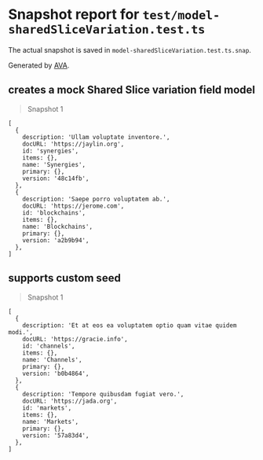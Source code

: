 # Snapshot report for `test/model-sharedSliceVariation.test.ts`

The actual snapshot is saved in `model-sharedSliceVariation.test.ts.snap`.

Generated by [AVA](https://avajs.dev).

## creates a mock Shared Slice variation field model

> Snapshot 1

    [
      {
        description: 'Ullam voluptate inventore.',
        docURL: 'https://jaylin.org',
        id: 'synergies',
        items: {},
        name: 'Synergies',
        primary: {},
        version: '48c14fb',
      },
      {
        description: 'Saepe porro voluptatem ab.',
        docURL: 'https://jerome.com',
        id: 'blockchains',
        items: {},
        name: 'Blockchains',
        primary: {},
        version: 'a2b9b94',
      },
    ]

## supports custom seed

> Snapshot 1

    [
      {
        description: 'Et at eos ea voluptatem optio quam vitae quidem modi.',
        docURL: 'https://gracie.info',
        id: 'channels',
        items: {},
        name: 'Channels',
        primary: {},
        version: 'b0b4864',
      },
      {
        description: 'Tempore quibusdam fugiat vero.',
        docURL: 'https://jada.org',
        id: 'markets',
        items: {},
        name: 'Markets',
        primary: {},
        version: '57a83d4',
      },
    ]

